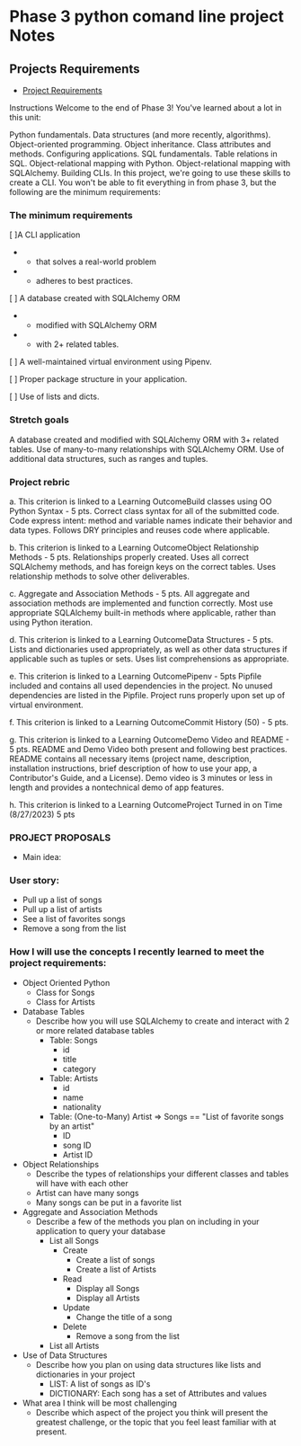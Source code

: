 # Phase 3 python comand line project Notes

## Projects Requirements
- [Project Requirements](https://my.learn.co/courses/653/pages/phase-3-project-cli?module_item_id=95439)

Instructions
Welcome to the end of Phase 3! You've learned about a lot in this unit:

Python fundamentals.
Data structures (and more recently, algorithms).
Object-oriented programming.
Object inheritance.
Class attributes and methods.
Configuring applications.
SQL fundamentals.
Table relations in SQL.
Object-relational mapping with Python.
Object-relational mapping with SQLAlchemy.
Building CLIs.
In this project, we're going to use these skills to create a CLI. You won't be able to fit everything in from phase 3, but the following are the minimum requirements:

### The minimum requirements

[ ]A CLI application 
- - that solves a real-world problem
- - adheres to best practices.

[ ] A database created with SQLAlchemy ORM
- - modified with SQLAlchemy ORM 
- - with 2+ related tables.

[ ] A well-maintained virtual environment using Pipenv.

[ ] Proper package structure in your application.

[ ] Use of lists and dicts.


### Stretch goals
A database created and modified with SQLAlchemy ORM with 3+ related tables.
Use of many-to-many relationships with SQLAlchemy ORM.
Use of additional data structures, such as ranges and tuples.

### Project rebric 
a. This criterion is linked to a Learning OutcomeBuild classes using OO Python Syntax - 5 pts.
Correct class syntax for all of the submitted code. Code express intent: method and variable names indicate their behavior and data types. Follows DRY principles and reuses code where applicable.

b. This criterion is linked to a Learning OutcomeObject Relationship Methods - 5 pts.
Relationships properly created. Uses all correct SQLAlchemy methods, and has foreign keys on the correct tables. Uses relationship methods to solve other deliverables.

c. Aggregate and Association Methods - 5 pts.
All aggregate and association methods are implemented and function correctly. Most use appropriate SQLAlchemy built-in methods where applicable, rather than using Python iteration.

d. This criterion is linked to a Learning OutcomeData Structures - 5 pts. 
Lists and dictionaries used appropriately, as well as other data structures if applicable such as tuples or sets. Uses list comprehensions as appropriate.

e. This criterion is linked to a Learning OutcomePipenv - 5pts
Pipfile included and contains all used dependencies in the project. No unused dependencies are listed in the Pipfile. Project runs properly upon set up of virtual environment.

f. This criterion is linked to a Learning OutcomeCommit History (50) - 5 pts.

g. This criterion is linked to a Learning OutcomeDemo Video and README - 5 pts. 
README and Demo Video both present and following best practices. README contains all necessary items (project name, description, installation instructions, brief description of how to use your app, a Contributor's Guide, and a License). Demo video is 3 minutes or less in length and provides a nontechnical demo of app features.

h. This criterion is linked to a Learning OutcomeProject Turned in on Time (8/27/2023) 5 pts 


### PROJECT PROPOSALS
- Main idea: <Enter the title and main idea of your app>

### User story: 
-   Pull up a list of songs 
-   Pull up a list of artists
-   See a list of favorites songs
-   Remove a song from the list

### How I will use the concepts I recently learned to meet the project requirements: 
- Object Oriented Python 
    - Class for Songs
    - Class for Artists
- Database Tables 
    - Describe how you will use SQLAlchemy to create and interact with 2 or more related database tables
        - Table: Songs
            - id
            - title
            - category
        - Table: Artists
            - id
            - name
            - nationality
        - Table: (One-to-Many) Artist => Songs == "List of favorite songs by an artist"
            - ID
            - song ID
            - Artist ID
- Object Relationships 
     - Describe the types of relationships your different classes and tables will have with each other
     - Artist can have many songs
     - Many songs can be put in a favorite list
- Aggregate and Association Methods 
    - Describe a few of the methods you plan on including in your application to query your database
        -   List all Songs
            - Create
                - Create a list of songs
                - Create a list of Artists
            - Read
                - Display all Songs
                - Display all Artists
            - Update
                - Change the title of a song
            - Delete
                - Remove a song from the list
        -   List all Artists
- Use of Data Structures 
    - Describe how you plan on using data structures like lists and dictionaries in your project
        - LIST: A list of songs as ID's
        - DICTIONARY: Each song has a set of Attributes and values
- What area I think will be most challenging
    - Describe which aspect of the project you think will present the greatest challenge, or the topic that you feel least familiar with at present.